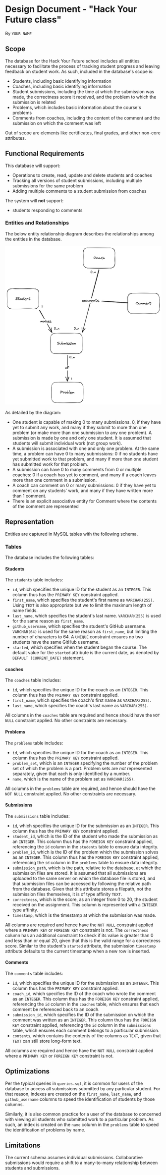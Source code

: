 # Design Document - "Hack Your Future class"

By `YOUR NAME`

## Scope

The database for the Hack Your Future school includes all entities necessary to facilitate the process of tracking student progress and leaving feedback on student work. As such, included in the database's scope is:

* Students, including basic identifying information
* Coaches, including basic identifying information
* Student submissions, including the time at which the submission was made, the correctness score it received, and the problem to which the submission is related
* Problems, which includes basic information about the course's problems
* Comments from coaches, including the content of the comment and the submission on which the comment was left

Out of scope are elements like certificates, final grades, and other non-core attributes.

## Functional Requirements

This database will support:

* Operations to create, read, update and delete students and coaches
* Tracking all versions of student submissions, including multiple submissions for the same problem
* Adding multiple comments to a student submission from coaches

The system will **not** support:
- students responding to comments

### Entities and Relationships

The below entity relationship diagram describes the relationships among the entities in the database.

![ER Diagram](er-diagram.png)

As detailed by the diagram:

* One student is capable of making 0 to many submissions. 0, if they have yet to submit any work, and many if they submit to more than one problem (or make more than one submission to any one problem). A submission is made by one and only one student. It is assumed that students will submit individual work (not group work).
* A submission is associated with one and only one problem. At the same time, a problem can have 0 to many submissions: 0 if no students have yet submitted work to that problem, and many if more than one student has submitted work for that problem.
* A submission can have 0 to many comments from 0 or multiple coaches: 0 if a coach has yet to comment, and many if a coach leaves more than one comment in a submission. 
* A coach can comment on 0 or many submissions: 0 if they have yet to comment on any students' work, and many if they have written more than 1 comment.
* There is an explicit associative entity for Comment where the contents of the comment are represented

## Representation

Entities are captured in MySQL tables with the following schema.

### Tables

The database includes the following tables:

#### Students

The `students` table includes:

* `id`, which specifies the unique ID for the student as an `INTEGER`. This column thus has the `PRIMARY KEY` constraint applied.
* `first_name`, which specifies the student's first name as `VARCHAR(255)`. Using `TEXT` is also appropriate but we to limit the maximum length of name fields.
* `last_name`, which specifies the student's last name. `VARCHAR(255)` is used for the same reason as `first_name`.
* `github_username`, which specifies the student's GitHub username. `VARCHAR(64)` is used for the same reason as `first_name`, but limiting the number of characters to 64. A `UNIQUE` constraint ensures no two students have the same GitHub username.
* `started`, which specifies when the student began the course. The default value for the `started` attribute is the current date, as denoted by `DEFAULT (CURRENT_DATE)` statement.

#### coaches

The `coaches` table includes:

* `id`, which specifies the unique ID for the coach as an `INTEGER`. This column thus has the `PRIMARY KEY` constraint applied.
* `first_name`, which specifies the coach's first name as `VARCHAR(255)`.
* `last_name`, which specifies the coach's last name as `VARCHAR(255)`.

All columns in the `coaches` table are required and hence should have the `NOT NULL` constraint applied. No other constraints are necessary.

#### Problems

The `problems` table includes:

* `id`, which specifies the unique ID for the coach as an `INTEGER`. This column thus has the `PRIMARY KEY` constraint applied.
* `problem_set`, which is an `INTEGER` specifying the number of the problem set of which the problem is a part. Problem sets are *not* represented separately, given that each is only identified by a number.
* `name`, which is the name of the problem set as `VARCHAR(255)`.

All columns in the `problems` table are required, and hence should have the `NOT NULL` constraint applied. No other constraints are necessary.

#### Submissions

The `submissions` table includes:

* `id`, which specifies the unique ID for the submission as an `INTEGER`. This column thus has the `PRIMARY KEY` constraint applied.
* `student_id`, which is the ID of the student who made the submission as an `INTEGER`. This column thus has the `FOREIGN KEY` constraint applied, referencing the `id` column in the `students` table to ensure data integrity.
* `problem_id`, which is the ID of the problem which the submission solves as an `INTEGER`. This column thus has the `FOREIGN KEY` constraint applied, referencing the `id` column in the `problems` table to ensure data integrity.
* `submission_path`, which is the path, relative to the database, at which the submission files are stored. It is assumed that all submissions are uploaded to the same server on which the database file is stored, and that submission files can be accessed by following the relative path from the database. Given that this attribute stores a filepath, not the submission files themselves, it is of type affinity `TEXT`.
* `correctness`, which is the score, as an integer from 0 to 20, the student received on the assignment. This column is represented with a `INTEGER` type affinity.
* `timestamp`, which is the timestamp at which the submission was made.

All columns are required and hence have the `NOT NULL` constraint applied where a `PRIMARY KEY` or `FOREIGN KEY` constraint is not. The `correctness` column has an additional constraint to check if its value is greater than 0 and less than or equal 20, given that this is the valid range for a correctness score. Similar to the student's `started` attribute, the submission `timestamp` attribute defaults to the current timestamp when a new row is inserted.

#### Comments

The `comments` table includes:

* `id`, which specifies the unique ID for the submission as an `INTEGER`. This column thus has the `PRIMARY KEY` constraint applied.
* `coach_id`, which specifies the ID of the coach who wrote the comment as an `INTEGER`. This column thus has the `FOREIGN KEY` constraint applied, referencing the `id` column in the `coaches` table, which ensures that each comment be referenced back to an coach.
* `submission_id`, which specifies the ID of the submission on which the comment was written as an `INTEGER`. This column thus has the `FOREIGN KEY` constraint applied, referencing the `id` column in the `submissions` table, which ensures each comment belongs to a particular submission.
* `contents`, which contains the contents of the columns as `TEXT`, given that `TEXT` can still store long-form text.

All columns are required and hence have the `NOT NULL` constraint applied where a `PRIMARY KEY` or `FOREIGN KEY` constraint is not.

## Optimizations

Per the typical queries in `queries.sql`, it is common for users of the database to access all submissions submitted by any particular student. For that reason, indexes are created on the `first_name`, `last_name`, and `github_username` columns to speed the identification of students by those columns.

Similarly, it is also common practice for a user of the database to concerned with viewing all students who submitted work to a particular problem. As such, an index is created on the `name` column in the `problems` table to speed the identification of problems by name.

## Limitations

The current schema assumes individual submissions. Collaborative submissions would require a shift to a many-to-many relationship between students and submissions.
